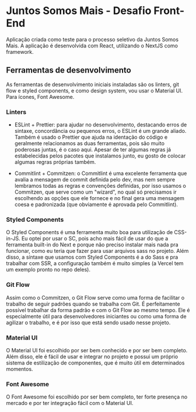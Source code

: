 # Juntos Somos Mais - Desafio Front-End

Aplicação criada como teste para o processo seletivo da Juntos Somos Mais. A aplicação é desenvolvida com React, utilizando o NextJS como framework.

## Ferramentas de desenvolvimento

As ferramentas de desenvolvimento iniciais instaladas são os linters, git flow e styled components, e como design system, vou usar o Material UI. Para ícones, Font Awesome.

### Linters

- ESLint + Prettier: para ajudar no desenvolvimento, destacando erros de sintaxe, concordância ou pequenos erros, o ESLint é um grande aliado. Também é usado o Prettier que ajuda na identação do código e geralmente relacionamos as duas ferramentas, pois são muito poderosas juntas, é o caso aqui. Apesar de ter algumas regras já estabelecidas pelos pacotes que instalamos junto, eu gosto de colocar algumas regras próprias também.

- Commitlint + Commitzen: o Commitlint é uma excelente ferramenta que avalia a mensagem de commit definida pelo dev, mas nem sempre lembramos todas as regras e convenções definidas, por isso usamos o Commitzen, que serve como um "wizard", no qual só precisamos ir escolhendo as opções que ele fornece e no final gera uma mensagem coesa e padronizada (que obviamente é aprovada pelo Commitlint).

### Styled Components

O Styled Components é uma ferramenta muito boa para utilização de CSS-in-JS. Eu optei por usar o SC, pois acho mais fácil de usar do que a ferramenta built-in do Next e porque não preciso instalar mais nada pra funcionar, como eu teria que fazer para usar arquivos sass no projeto. Além disso, a síntaxe que usamos com Styled Components é a do Sass e pra trabalhar com SSR, a configuração também é muito simples (a Vercel tem um exemplo pronto no repo deles).

### Git Flow

Assim como o Commitzen, o Git Flow serve como uma forma de facilitar o trabalho de seguir padrões quando se trabalha com Git. É perfeitamente possível trabalhar da forma padrão e com o Git Flow ao mesmo tempo. Ele é especialmente útil para desenvolvedores iniciantes ou como uma forma de agilizar o trabalho, e é por isso que está sendo usado nesse projeto.

### Material UI

O Material UI foi escolhido por ser bem conhecido e por ser bem completo. Além disso, ele é fácil de usar e integrar no projeto e possui um próprio sistema de estilização de componentes, que é muito útil em determinados momentos.

### Font Awesome

O Font Awesome foi escolhido por ser bem completo, ter forte presença no mercado e por ter integração fácil com o Material UI.
